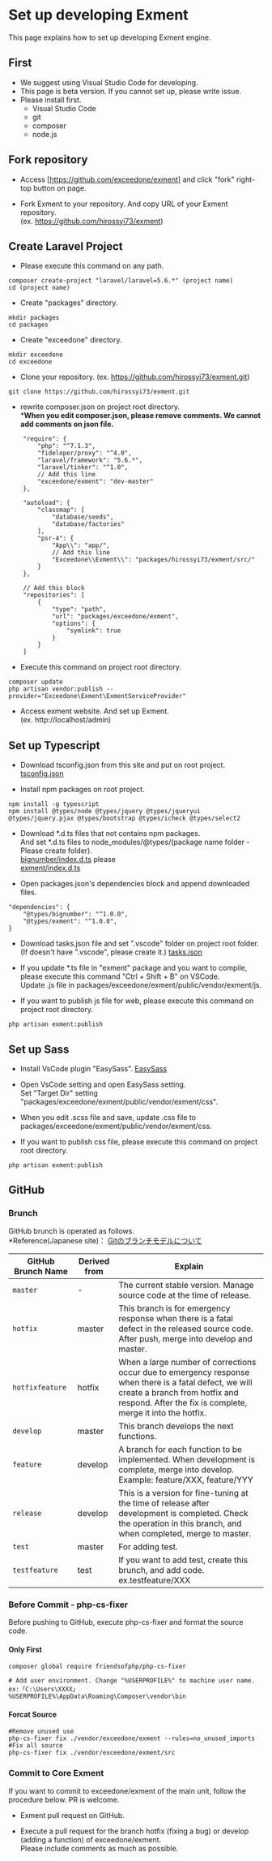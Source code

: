 # Set up developing Exment
This page explains how to set up developing Exment engine.

## First
- We suggest using Visual Studio Code for developing.
- This page is beta version. If you cannot set up, please write issue.
- Please install first.
    - Visual Studio Code
    - git
    - composer
    - node.js

## Fork repository
- Access [https://github.com/exceedone/exment] and click "fork" right-top button on page.

- Fork Exment to your repository. And copy URL of your Exment repository.  
(ex. https://github.com/hirossyi73/exment)

## Create Laravel Project
- Please execute this command on any path.

~~~
composer create-project "laravel/laravel=5.6.*" (project name)
cd (project name)
~~~

- Create "packages" directory.

~~~
mkdir packages
cd packages
~~~

- Create "exceedone" directory.  

~~~
mkdir exceedone
cd exceedone
~~~

- Clone your repository.
(ex. https://github.com/hirossyi73/exment.git)

~~~
git clone https://github.com/hirossyi73/exment.git
~~~

- rewrite composer.json on project root directory.  
***When you edit composer.json, please remove comments. We cannot add comments on json file.**

~~~
    "require": {
        "php": "^7.1.3",
        "fideloper/proxy": "^4.0",
        "laravel/framework": "5.6.*",
        "laravel/tinker": "^1.0",
        // Add this line
        "exceedone/exment": "dev-master"
    },

    "autoload": {
        "classmap": [
            "database/seeds",
            "database/factories"
        ],
        "psr-4": {
            "App\\": "app/",
            // Add this line
            "Exceedone\\Exment\\": "packages/hirossyi73/exment/src/"
        }
    },

    // Add this block
    "repositories": [
        {
            "type": "path",
            "url": "packages/exceedone/exment",
            "options": {
                "symlink": true
            }
        }
    ]
~~~

- Execute this command on project root directory.

~~~
composer update
php artisan vendor:publish --provider="Exceedone\Exment\ExmentServiceProvider"
~~~

- Access exment website. And set up Exment.  
(ex. http://localhost/admin)


## Set up Typescript

- Download tsconfig.json from this site and put on root project.  
[tsconfig.json](https://exment.net/downloads/develop/tsconfig.json)

- Install npm packages on root project.  

~~~
npm install -g typescript
npm install @types/node @types/jquery @types/jqueryui @types/jquery.pjax @types/bootstrap @types/icheck @types/select2
~~~

- Download *.d.ts files that not contains npm packages.  
And set *.d.ts files to node_modules/@types/(package name folder - Please create folder).  
[bignumber/index.d.ts](https://exment.net/downloads/develop/bignumber/index.d.ts) please  
[exment/index.d.ts](https://exment.net/downloads/develop/exment/index.d.ts)

- Open packages.json's dependencies block and append downloaded files.

~~~
"dependencies": {
    "@types/bignumber": "^1.0.0",
    "@types/exment": "^1.0.0",
}
~~~

- Download tasks.json file and set ".vscode" folder on project root folder. (If doesn't have ".vscode", please create it.)
[tasks.json](https://exment.net/downloads/develop/tasks.json)

- If you update *.ts file in "exment" package and you want to compile, please execute this command "Ctrl + Shift + B" on VSCode.  
Update .js file in packages/exceedone/exment/public/vendor/exment/js.


- If you want to publish js file for web, please execute this command on project root directory.

~~~
php artisan exment:publish
~~~

## Set up Sass

- Install VsCode plugin "EasySass".
[EasySass](https://marketplace.visualstudio.com/items?itemName=spook.easysass)

- Open VsCode setting and open EasySass setting.  
Set "Target Dir" setting "packages/exceedone/exment/public/vendor/exment/css".  

- When you edit .scss file and save, update .css file to packages/exceedone/exment/public/vendor/exment/css.

- If you want to publish css file, please execute this command on project root directory.

~~~
php artisan exment:publish
~~~

## GitHub

### Brunch
GitHub brunch is operated as follows.  
*Reference(Japanese site)： [Gitのブランチモデルについて](https://qiita.com/okuderap/items/0b57830d2f56d1d51692)

| GitHub Brunch Name | Derived from | Explain |
| ------------------ | -------------| ------------- |
| `master` | - | The current stable version. Manage source code at the time of release. |
| `hotfix` | master | This branch is for emergency response when there is a fatal defect in the released source code. After push, merge into develop and master. |
| `hotfixfeature` | hotfix | When a large number of corrections occur due to emergency response when there is a fatal defect, we will create a branch from hotfix and respond. After the fix is ​​complete, merge it into the hotfix. |
| `develop` | master | This branch develops the next functions.  |
| `feature` | develop | A branch for each function to be implemented. When development is complete, merge into develop. Example: feature/XXX, feature/YYY |
| `release` | develop | This is a version for fine-tuning at the time of release after development is completed. Check the operation in this branch, and when completed, merge to master. |
| `test` | master | For adding test. |
| `testfeature` | test | If you want to add test, create this brunch, and add code.  ex.testfeature/XXX |

### Before Commit - php-cs-fixer
Before pushing to GitHub, execute php-cs-fixer and format the source code.  

#### Only First
~~~
composer global require friendsofphp/php-cs-fixer

# Add user environment. Change "%USERPROFILE%" to machine user name. ex:「C:\Users\XXXX」
%USERPROFILE%\AppData\Roaming\Composer\vendor\bin 
~~~

#### Forcat Source

```
#Remove unused use
php-cs-fixer fix ./vendor/exceedone/exment --rules=no_unused_imports
#Fix all source
php-cs-fixer fix ./vendor/exceedone/exment/src 
```


### Commit to Core Exment
If you want to commit to exceedone/exment of the main unit, follow the procedure below. PR is welcome.  

- Exment pull request on GitHub.  

- Execute a pull request for the branch hotfix (fixing a bug) or develop (adding a function) of exceedone/exment.  
Please include comments as much as possible.

